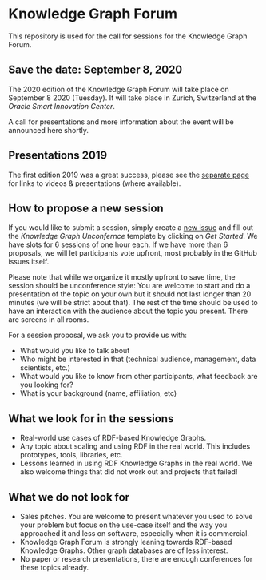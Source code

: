 # Knowledge Graph Forum

This repository is used for the call for sessions for the Knowledge Graph Forum. 

## Save the date: September 8, 2020

The 2020 edition of the Knowledge Graph Forum will take place on September 8 2020 (Tuesday). It will take place in Zurich, Switzerland at the _Oracle Smart Innovation Center_.

A call for presentations and more information about the event will be announced here shortly.

## Presentations 2019

The first edition 2019 was a great success, please see the [separate page](2019/README.md) for links to videos & presentations (where available).

## How to propose a new session

If you would like to submit a session, simply create a [new issue](https://github.com/zazuko/knowledge-graph-forum/issues/new/choose) and fill out the *Knowledge Graph Unconfernce*  template by clicking on *Get Started*.
We have slots for 6 sessions of one hour each.
If we have more than 6 proposals, we will let participants vote upfront, most probably in the GitHub issues itself.

Please note that while we organize it mostly upfront to save time, the session should be unconference style: You are welcome to start and do a presentation of the topic on your own but it should not last longer than 20 minutes (we will be strict about that). The rest of the time should be used to have an interaction with the audience about the topic you present. There are screens in all rooms.

For a session proposal, we ask you to provide us with:
- What would you like to talk about
- Who might be interested in that (technical audience, management, data scientists, etc.)
- What would you like to know from other participants, what feedback are you looking for?
- What is your background (name, affiliation, etc)

## What we look for in the sessions

* Real-world use cases of RDF-based Knowledge Graphs.
* Any topic about scaling and using RDF in the real world. This includes prototypes, tools, libraries, etc.
* Lessons learned in using RDF Knowledge Graphs in the real world. We also welcome things that did not work out and projects that failed!

## What we do not look for

* Sales pitches. You are welcome to present whatever you used to solve your problem but focus on the use-case itself and the way you approached it and less on software, especially when it is commercial.
* Knowledge Graph Forum is strongly leaning towards RDF-based Knowledge Graphs. Other graph databases are of less interest.
* No paper or research presentations, there are enough conferences for these topics already.

